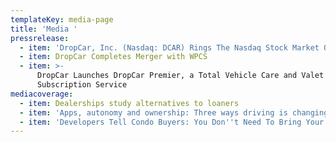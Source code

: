 ```yaml
---
templateKey: media-page
title: 'Media '
pressrelease:
  - item: 'DropCar, Inc. (Nasdaq: DCAR) Rings The Nasdaq Stock Market Opening Bell'
  - item: DropCar Completes Merger with WPCS
  - item: >-
      DropCar Launches DropCar Premier, a Total Vehicle Care and Valet
      Subscription Service
mediacoverage:
  - item: Dealerships study alternatives to loaners
  - item: 'Apps, autonomy and ownership: Three ways driving is changing in 2018'
  - item: 'Developers Tell Condo Buyers: You Don''t Need To Bring Your Car'
---
```


